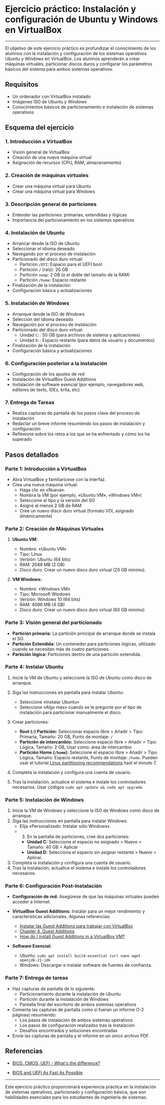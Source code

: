 # Ejercicio práctico: Instalación y configuración de Ubuntu y Windows en VirtualBox
---

El objetivo de este ejercicio práctico es profundizar el conocimiento de los alumnos con la instalación y configuración de los sistemas operativos Ubuntu y Windows en VirtualBox. Los alumnos aprenderán a crear máquinas virtuales, particionar discos duros y configurar los parámetros básicos del sistema para ambos sistemas operativos.

## Requisitos
- Un ordenador con VirtualBox instalado
- Imágenes ISO de Ubuntu y Windows
- Conocimientos básicos de particionamiento e instalación de sistemas operativos

## Esquema del ejercicio

### 1. Introducción a VirtualBox
   - Visión general de VirtualBox
   - Creación de una nueva máquina virtual
   - Asignación de recursos (CPU, RAM, almacenamiento)

### 2. Creación de máquinas virtuales
   - Crear una máquina virtual para Ubuntu
   - Crear una máquina virtual para Windows

### 3. Descripción general de particiones
   - Entender las particiones: primarias, extendidas y lógicas
   - Importancia del particionamiento en los sistemas operativos

### 4. Instalación de Ubuntu
   - Arrancar desde la ISO de Ubuntu
   - Seleccionar el idioma deseado
   - Navegando por el proceso de instalación
   - Particionado del disco duro virtual:
     - Partición `/EFI`: Espacio para el UEFI boot
     - Partición `/` (raíz): 20 GB
     - Partición `swap`: 2 GB (o el doble del tamaño de la RAM)
     - Partición `/home`: Espacio restante
   - Finalización de la instalación
   - Configuración básica y actualizaciones 


### 5. Instalación de Windows
   - Arranque desde la ISO de Windows
   - Selección del idioma deseado
   - Navegación por el proceso de instalación
   - Particionado del disco duro virtual:
     - Unidad `C:`: 50 GB (para archivos de sistema y aplicaciones)
     - Unidad `D:`: Espacio restante (para datos de usuario y documentos)
   - Finalización de la instalación
   - Configuración básica y actualizaciones

### 6. Configuración posterior a la instalación
   - Configuración de los ajustes de red
   - Instalación de VirtualBox Guest Additions
   - Instalación de software esencial (por ejemplo, navegadores web, editores de texto, IDEs, krita, etc)

### 7. Entrega de Tareas
   - Realiza capturas de pantalla de los pasos clave del proceso de instalación
   - Redactar un breve informe resumiendo los pasos de instalación y configuración
   - Reflexione sobre los retos a los que se ha enfrentado y cómo los ha superado

## Pasos detallados

### Parte 1: Introducción a VirtualBox

- Abra VirtualBox y familiarícese con la interfaz.
- Crea una nueva máquina virtual:
  - Haga clic en «Nueva».
  - Nombra la VM (por ejemplo, «Ubuntu VM», «Windows VM»)
  - Seleccione el tipo y la versión del SO
  - Asigne al menos 2 GB de RAM
  - Cree un nuevo disco duro virtual (formato VDI, asignado dinámicamente)


### Parte 2: Creación de Máquinas Virtuales

1. **Ubuntu VM:**
   - Nombre: «Ubuntu VM»
   - Tipo: Linux
   - Versión: Ubuntu (64 bits)
   - RAM: 2048 MB (2 GB)
   - Disco duro: Crear un nuevo disco duro virtual (20 GB mínimo).

2. **VM Windows:**
   - Nombre: «Windows VM»
   - Tipo: Microsoft Windows
   - Versión: Windows 10 (64 bits)
   - RAM: 4096 MB (4 GB)
   - Disco duro: Crear un nuevo disco duro virtual (60 GB mínimo)

### Parte 3: Visión general del particionado

- **Partición primaria:** La partición principal de arranque donde se instala el SO.
- **Partición Extendida:** Un contenedor para particiones lógicas, utilizado cuando se necesitan más de cuatro particiones.
- **Partición lógica:** Particiones dentro de una partición extendida.

### Parte 4: Instalar Ubuntu

1. Inicie la VM de Ubuntu y seleccione la ISO de Ubuntu como disco de arranque.
2. Siga las instrucciones en pantalla para instalar Ubuntu:
   - Seleccione «Instalar Ubuntu»
   - Seleccione «Algo más» cuando se le pregunte por el tipo de instalación para particionar manualmente el disco.
3. Crear particiones:
   - **Root (`/`) Partición:** Seleccionar espacio libre > Añadir > Tipo: Primaria, Tamaño: 20 GB, Punto de montaje: `/`
   - **Partición de intercambio:** Seleccione espacio libre > Añadir > Tipo: Lógica, Tamaño: 2 GB, Usar como: área de intercambio
   - **Partición Home (`/home`):** Seleccione el espacio libre > Añadir > Tipo: Lógica, Tamaño: Espacio restante, Punto de montaje: `/home`. Pueden usar el tutorial [Linux partitioning recommendations](https://www.youtube.com/watch?v=Wc4GjV_Ahb8) hast el minuto 7.

4. Completa la instalación y configura una cuenta de usuario.
5. Tras la instalación, actualice el sistema e instale los controladores necesarios. Usar códigos `sudo apt update && sudo apt upgrade`.


### Parte 5: Instalación de Windows

1. Inicie la VM de Windows y seleccione la ISO de Windows como disco de arranque.
2. Siga las instrucciones en pantalla para instalar Windows:
   - Elija «Personalizado: Instalar sólo Windows».
   - 3. En la pantalla de particiones, cree dos particiones:
     - **Unidad C:** Seleccione el espacio no asignado > Nuevo > Tamaño: 40 GB > Aplicar
     - **Unidad D:** Selecciona el espacio sin asignar restante > Nuevo > Aplicar.
3. Completa la instalación y configura una cuenta de usuario.
4. Tras la instalación, actualice el sistema e instale los controladores necesarios.

### Parte 6: Configuración Post-Instalación

- **Configuración de red:** Asegúrese de que las máquinas virtuales pueden acceder a Internet.
- **VirtualBox Guest Additions:** Instalar para un mejor rendimiento y características adicionales. Algunas referencias:
  - [Instalar las Guest Additions para trabajar con VirtualBox](https://www.softzone.es/programas/sistema/instalar-guest-addition-virtual-box/)
   - [Chapter 4. Guest Additions](https://www.virtualbox.org/manual/ch04.html)
   - [How do I install Guest Additions in a VirtualBox VM?](https://askubuntu.com/questions/22743/how-do-i-install-guest-additions-in-a-virtualbox-vm)

- **Software Esencial:**
  - Ubuntu: `sudo apt install build-essential curl nano wget openjdk-21-jdk`
  - Windows: Descargar e instalar software de fuentes de confianza.

### Parte 7: Entrega de tareas

- Haz capturas de pantalla de lo siguiente:
  - Particionamiento durante la instalación de Ubuntu
  - Partición durante la instalación de Windows
  - Pantalla final del escritorio de ambos sistemas operativos
- Comenta las capturas de pantalla como si fueran un informe (1-2 páginas) resumiendo:
  - Los pasos de instalación de ambos sistemas operativos
  - Los pasos de configuración realizados tras la instalación
  - Desafíos encontrados y soluciones encontradas
- Envíe las capturas de pantalla y el informe en un único archivo PDF.

## Referencias

- [BIOS, CMOS, UEFI - What's the difference?](https://www.youtube.com/watch?v=LGz0Io_dh_I&t=1s)

- [BIOS and UEFI As Fast As Possible](https://www.youtube.com/watch?v=zIYkol851dU)

---

Este ejercicio práctico proporcionará experiencia práctica en la instalación de sistemas operativos, particionado y configuración básica, que son habilidades esenciales para los estudiantes de ingeniería de sistemas.